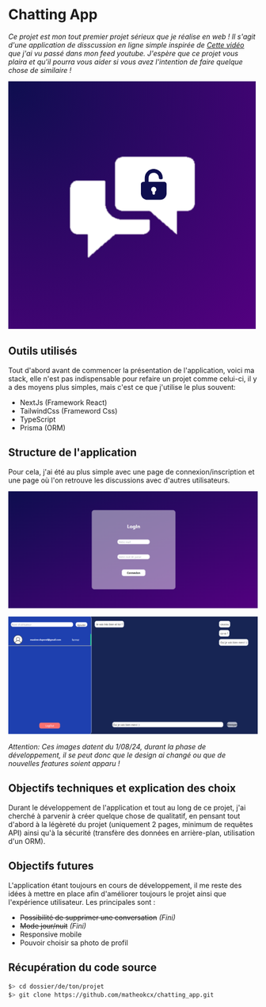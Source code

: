 # Chatting App

*Ce projet est mon tout premier projet sérieux que je réalise en web ! Il s'agit d'une application de disscussion en ligne simple inspirée de  [Cette vidéo](https://youtu.be/W3sOezpkGWI?si=iVqz2ByxrF36mSXy) que j'ai vu passé dans mon feed youtube. J'espère que ce projet vous plaira et qu'il pourra vous aider si vous avez l'intention de faire quelque chose de similaire !*

![](/public/icon.png)

## Outils utilisés

Tout d'abord avant de commencer la présentation de l'application, voici ma stack, elle n'est pas indispensable pour refaire un projet comme celui-ci, il y a des moyens plus simples, mais c'est ce que j'utilise le plus souvent:

- NextJs (Framework React)
- TailwindCss (Frameword Css)
- TypeScript 
- Prisma (ORM)

## Structure de l'application 

Pour cela, j'ai été au plus simple avec une page de connexion/inscription et une page où l'on retrouve les discussions avec d'autres utilisateurs.

![](/public/logPage.png)

![](/public/homePage.png)

_Attention: Ces images datent du 1/08/24, durant la phase de développement, il se peut donc que le design ai changé ou que de nouvelles features soient apparu !_

## Objectifs techniques et explication des choix

Durant le développement de l'application et tout au long de ce projet, j'ai cherché à parvenir à créer quelque chose de qualitatif, en pensant tout d'abord à la légèreté du projet (uniquement 2 pages, minimum de requêtes API) ainsi qu'à la sécurité (transfère des données en arrière-plan, utilisation d'un ORM).

## Objectifs futures

L'application étant toujours en cours de développement, il me reste des idées à mettre en place afin d'améliorer toujours le projet ainsi que l'expérience utilisateur. Les principales sont :

- ~~Possibilité de supprimer une conversation~~ _(Fini)_
- ~~Mode jour/nuit~~ _(Fini)_
- Responsive mobile
- Pouvoir choisir sa photo de profil

## Récupération du code source

``` bash
$> cd dossier/de/ton/projet
$> git clone https://github.com/matheokcx/chatting_app.git 
```